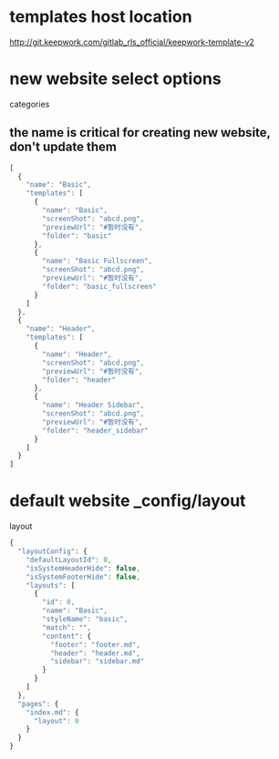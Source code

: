 # templates host location
http://git.keepwork.com/gitlab_rls_official/keepwork-template-v2

# new website select options
categories
## the name is critical for creating new website, don't update them
```javascript
[
  {
    "name": "Basic",
    "templates": [
      {
        "name": "Basic",
        "screenShot": "abcd.png",
        "previewUrl": "#暂时没有",
        "folder": "basic"
      },
      {
        "name": "Basic Fullscreen",
        "screenShot": "abcd.png",
        "previewUrl": "#暂时没有",
        "folder": "basic_fullscreen"
      }
    ]
  },
  {
    "name": "Header",
    "templates": [
      {
        "name": "Header",
        "screenShot": "abcd.png",
        "previewUrl": "#暂时没有",
        "folder": "header"
      },
      {
        "name": "Header Sidebar",
        "screenShot": "abcd.png",
        "previewUrl": "#暂时没有",
        "folder": "header_sidebar"
      }
    ]
  }
]

```

# default website _config/layout
layout
```javascript
{
  "layoutConfig": {
    "defaultLayoutId": 0,
    "isSystemHeaderHide": false,
    "isSystemFooterHide": false,
    "layouts": [
      {
        "id": 0,
        "name": "Basic",
        "styleName": "basic",
        "match": "",
        "content": {
          "footer": "footer.md",
          "header": "header.md",
          "sidebar": "sidebar.md"
        }
      }
    ]
  },
  "pages": {
    "index.md": {
      "layout": 0
    }
  }
}

```